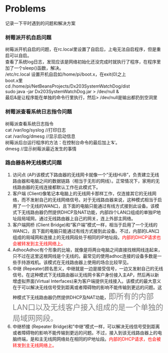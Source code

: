 # Problems
记录一下平时遇到的问题和解决方案

### 树莓派开机自启问题<br>
树莓派开机自启的问题，在rc.local里设置了自启后，上电无法自启程序，但是重启可以自启。<br>
查看了系统log日志，发现应该是网络初始化还没完成时就执行了程序，在程序里加了一个sleep()函数，解决。<br>
/etc/rc.local 设置开机自启如/home/pi/boot.x，在exit(0)之上<br>
boot.x里<br>
cd /home/pi/NetBeansProjects/Dx203SystemWatchDog/dist<br>
sudo java -jar Dx203SystemWatchDog.jar > /dev/null &<br>
最后&是让程序能在单独的命令行里执行，然后> /dev/null是输出都扔到空洞里<br>

### 树莓派查看系统日志指令问题<br>
树莓派查看系统日志指令<br>
cat  /var/log/syslog  //打印日志<br>
cat  /var/log/dmesg  //显示启动信息<br>
树莓派后台运行程序的方法：在控制台命令的最后加上‘&’。 <br>
dmesg //显示树莓派最近发生的事情 <br>

### 路由器各种无线模式问题<br>
1. 访问点 (AP)该模式下路由器的无线网卡就像一个”无线HUB”，负责建立无线路由器和电脑之间的数据链路（相当于无形的网线）。正常情况下，家用的无线路由器的无线连接都默认工作在此模式下。<br>
2. 客户端 (Client)像笔记本电脑上的无线网卡那样工作，仅连接其它的无线网络，而不发射自己的无线网络信号。对于无线路由器来说，这种模式相当于启用了一个无线的WAN口，且下面的电脑只能通过有线方式接到此设备。该模式下无线路由器仍然提供DHCP及NAT功能，内部四个LAN口组成的单独IP地址段局域网，通过无线路由器上自己的网关，连上外部主网络。<br>
3. 客户端网桥 (Client Bridge)和“客户端”模式一样，相当于启用了一个无线的WAN口，且下面的电脑只能通过有线方式接到此设备。不过，内部的LAN口组成的局域网和连接上的无线网段处于相同的IP地址段。<font color=red>内部的DHCP请求也会被转发到主无线网络上。</font><br>
4. AdhocAdhoc有个形象的比喻，就像是将两台电脑之间直接找根网线连起来，只不过在这里这根网线是个无线的。最常见的使用adhoc连接的设备多数是一些手持游戏机。该模式在无线路由器上使用的场合比较罕见。<br>
5. 中继 (Repeater)顾名思义，中继就是一边是接受信号，一边又发射自己的无线信号。在这种模式下无线路由器以无线网卡客户身份接入主AP，然后再以新增虚拟界面(Virtual Interfaces)来为客户端提供无线接入。该模式的最大意义在于可以解决无线信号受到距离或者障碍物的影响不能传输到更远的问题。这种模式下无线路由器仍然提供DHCP及NAT功能，<font color=gray size=5>即所有的内部LAN口以及无线客户接入组成的是一个单独的局域网网段。</font><br>
6. 中继桥接 (Repeater Bridge)和”中继”模式一样，可以解决无线信号受到距离或者障碍物的影响不能传输到更远的问题。不过，接入到该无线路由器上的电脑终端，是和主无线网网络处在相同的IP地址段。<font color=red>内部的DHCP请求，也会被转发到主无线网络上。</font><br>
